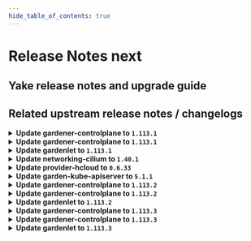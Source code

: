 ```yaml
---
hide_table_of_contents: true
---
```


# Release Notes next

## Yake release notes and upgrade guide

## Related upstream release notes / changelogs


<details>
<summary><b>Update gardener-controlplane to <code>1.113.1</code></b></summary>

# [gardener/gardener]

## 🐛 Bug Fixes

- `[OPERATOR]` Fixed a bug that caused multi-node etcd clusters to not be properly restored when performing control plane migration for hibernated HA `Shoot`s. by @plkokanov [#11596]
- `[OPERATOR]` Fixed gardenlet crashing when trying to force-delete a workerless shoot by @Wieneo [#11512]
- `[USER]` A bug has been fixed which caused the shoot care controller to falsely remove shoot conditions and constraints from the shoot status by @Wieneo [#11574]

## Helm Charts
- controlplane: `europe-docker.pkg.dev/gardener-project/releases/charts/gardener/controlplane:v1.113.1`
- gardenlet: `europe-docker.pkg.dev/gardener-project/releases/charts/gardener/gardenlet:v1.113.1`
- operator: `europe-docker.pkg.dev/gardener-project/releases/charts/gardener/operator:v1.113.1`
- resource-manager: `europe-docker.pkg.dev/gardener-project/releases/charts/gardener/resource-manager:v1.113.1`
## Docker Images
- admission-controller: `europe-docker.pkg.dev/gardener-project/releases/gardener/admission-controller:v1.113.1`
- apiserver: `europe-docker.pkg.dev/gardener-project/releases/gardener/apiserver:v1.113.1`
- controller-manager: `europe-docker.pkg.dev/gardener-project/releases/gardener/controller-manager:v1.113.1`
- gardenlet: `europe-docker.pkg.dev/gardener-project/releases/gardener/gardenlet:v1.113.1`
- node-agent: `europe-docker.pkg.dev/gardener-project/releases/gardener/node-agent:v1.113.1`
- operator: `europe-docker.pkg.dev/gardener-project/releases/gardener/operator:v1.113.1`
- resource-manager: `europe-docker.pkg.dev/gardener-project/releases/gardener/resource-manager:v1.113.1`
- scheduler: `europe-docker.pkg.dev/gardener-project/releases/gardener/scheduler:v1.113.1`


</details>

<details>
<summary><b>Update gardener-controlplane to <code>1.113.1</code></b></summary>

# [gardener/gardener]

## 🐛 Bug Fixes

- `[OPERATOR]` Fixed a bug that caused multi-node etcd clusters to not be properly restored when performing control plane migration for hibernated HA `Shoot`s. by @plkokanov [#11596]
- `[OPERATOR]` Fixed gardenlet crashing when trying to force-delete a workerless shoot by @Wieneo [#11512]
- `[USER]` A bug has been fixed which caused the shoot care controller to falsely remove shoot conditions and constraints from the shoot status by @Wieneo [#11574]

## Helm Charts
- controlplane: `europe-docker.pkg.dev/gardener-project/releases/charts/gardener/controlplane:v1.113.1`
- gardenlet: `europe-docker.pkg.dev/gardener-project/releases/charts/gardener/gardenlet:v1.113.1`
- operator: `europe-docker.pkg.dev/gardener-project/releases/charts/gardener/operator:v1.113.1`
- resource-manager: `europe-docker.pkg.dev/gardener-project/releases/charts/gardener/resource-manager:v1.113.1`
## Docker Images
- admission-controller: `europe-docker.pkg.dev/gardener-project/releases/gardener/admission-controller:v1.113.1`
- apiserver: `europe-docker.pkg.dev/gardener-project/releases/gardener/apiserver:v1.113.1`
- controller-manager: `europe-docker.pkg.dev/gardener-project/releases/gardener/controller-manager:v1.113.1`
- gardenlet: `europe-docker.pkg.dev/gardener-project/releases/gardener/gardenlet:v1.113.1`
- node-agent: `europe-docker.pkg.dev/gardener-project/releases/gardener/node-agent:v1.113.1`
- operator: `europe-docker.pkg.dev/gardener-project/releases/gardener/operator:v1.113.1`
- resource-manager: `europe-docker.pkg.dev/gardener-project/releases/gardener/resource-manager:v1.113.1`
- scheduler: `europe-docker.pkg.dev/gardener-project/releases/gardener/scheduler:v1.113.1`


</details>

<details>
<summary><b>Update gardenlet to <code>1.113.1</code></b></summary>

# [gardener/gardener]

## 🐛 Bug Fixes

- `[OPERATOR]` Fixed a bug that caused multi-node etcd clusters to not be properly restored when performing control plane migration for hibernated HA `Shoot`s. by @plkokanov [#11596]
- `[OPERATOR]` Fixed gardenlet crashing when trying to force-delete a workerless shoot by @Wieneo [#11512]
- `[USER]` A bug has been fixed which caused the shoot care controller to falsely remove shoot conditions and constraints from the shoot status by @Wieneo [#11574]

## Helm Charts
- controlplane: `europe-docker.pkg.dev/gardener-project/releases/charts/gardener/controlplane:v1.113.1`
- gardenlet: `europe-docker.pkg.dev/gardener-project/releases/charts/gardener/gardenlet:v1.113.1`
- operator: `europe-docker.pkg.dev/gardener-project/releases/charts/gardener/operator:v1.113.1`
- resource-manager: `europe-docker.pkg.dev/gardener-project/releases/charts/gardener/resource-manager:v1.113.1`
## Docker Images
- admission-controller: `europe-docker.pkg.dev/gardener-project/releases/gardener/admission-controller:v1.113.1`
- apiserver: `europe-docker.pkg.dev/gardener-project/releases/gardener/apiserver:v1.113.1`
- controller-manager: `europe-docker.pkg.dev/gardener-project/releases/gardener/controller-manager:v1.113.1`
- gardenlet: `europe-docker.pkg.dev/gardener-project/releases/gardener/gardenlet:v1.113.1`
- node-agent: `europe-docker.pkg.dev/gardener-project/releases/gardener/node-agent:v1.113.1`
- operator: `europe-docker.pkg.dev/gardener-project/releases/gardener/operator:v1.113.1`
- resource-manager: `europe-docker.pkg.dev/gardener-project/releases/gardener/resource-manager:v1.113.1`
- scheduler: `europe-docker.pkg.dev/gardener-project/releases/gardener/scheduler:v1.113.1`


</details>

<details>
<summary><b>Update networking-cilium to <code>1.40.1</code></b></summary>

no release notes available

## Helm Charts
- admission-cilium-application: `europe-docker.pkg.dev/gardener-project/releases/charts/gardener/extensions/admission-cilium-application:v1.40.1`
- admission-cilium-runtime: `europe-docker.pkg.dev/gardener-project/releases/charts/gardener/extensions/admission-cilium-runtime:v1.40.1`
- networking-cilium: `europe-docker.pkg.dev/gardener-project/releases/charts/gardener/extensions/networking-cilium:v1.40.1`
## Docker Images
- gardener-extension-admission-cilium: `europe-docker.pkg.dev/gardener-project/releases/gardener/extensions/admission-cilium:v1.40.1`
- gardener-extension-networking-cilium: `europe-docker.pkg.dev/gardener-project/releases/gardener/extensions/networking-cilium:v1.40.1`


</details>

<details>
<summary><b>Update provider-hcloud to <code>0.6.33</code></b></summary>

# [gardener-extension-provider-hcloud] v0.6.33

**Full Changelog**: https://github.com/23technologies/gardener-extension-provider-hcloud/compare/v0.6.32...v0.6.33

</details>

<details>
<summary><b>Update garden-kube-apiserver to <code>5.1.1</code></b></summary>



</details>

<details>
<summary><b>Update gardener-controlplane to <code>1.113.2</code></b></summary>

# [gardener/gardener]

## 🐛 Bug Fixes

- `[USER]` A bug has been fixed which prevented `Shoot` deletion because of an unavailable `gardener-resource-manager` deployment. by @rfranzke [#11709]

## Helm Charts
- controlplane: `europe-docker.pkg.dev/gardener-project/releases/charts/gardener/controlplane:v1.113.2`
- gardenlet: `europe-docker.pkg.dev/gardener-project/releases/charts/gardener/gardenlet:v1.113.2`
- operator: `europe-docker.pkg.dev/gardener-project/releases/charts/gardener/operator:v1.113.2`
- resource-manager: `europe-docker.pkg.dev/gardener-project/releases/charts/gardener/resource-manager:v1.113.2`
## Docker Images
- admission-controller: `europe-docker.pkg.dev/gardener-project/releases/gardener/admission-controller:v1.113.2`
- apiserver: `europe-docker.pkg.dev/gardener-project/releases/gardener/apiserver:v1.113.2`
- controller-manager: `europe-docker.pkg.dev/gardener-project/releases/gardener/controller-manager:v1.113.2`
- gardenlet: `europe-docker.pkg.dev/gardener-project/releases/gardener/gardenlet:v1.113.2`
- node-agent: `europe-docker.pkg.dev/gardener-project/releases/gardener/node-agent:v1.113.2`
- operator: `europe-docker.pkg.dev/gardener-project/releases/gardener/operator:v1.113.2`
- resource-manager: `europe-docker.pkg.dev/gardener-project/releases/gardener/resource-manager:v1.113.2`
- scheduler: `europe-docker.pkg.dev/gardener-project/releases/gardener/scheduler:v1.113.2`


</details>

<details>
<summary><b>Update gardener-controlplane to <code>1.113.2</code></b></summary>

# [gardener/gardener]

## 🐛 Bug Fixes

- `[USER]` A bug has been fixed which prevented `Shoot` deletion because of an unavailable `gardener-resource-manager` deployment. by @rfranzke [#11709]

## Helm Charts
- controlplane: `europe-docker.pkg.dev/gardener-project/releases/charts/gardener/controlplane:v1.113.2`
- gardenlet: `europe-docker.pkg.dev/gardener-project/releases/charts/gardener/gardenlet:v1.113.2`
- operator: `europe-docker.pkg.dev/gardener-project/releases/charts/gardener/operator:v1.113.2`
- resource-manager: `europe-docker.pkg.dev/gardener-project/releases/charts/gardener/resource-manager:v1.113.2`
## Docker Images
- admission-controller: `europe-docker.pkg.dev/gardener-project/releases/gardener/admission-controller:v1.113.2`
- apiserver: `europe-docker.pkg.dev/gardener-project/releases/gardener/apiserver:v1.113.2`
- controller-manager: `europe-docker.pkg.dev/gardener-project/releases/gardener/controller-manager:v1.113.2`
- gardenlet: `europe-docker.pkg.dev/gardener-project/releases/gardener/gardenlet:v1.113.2`
- node-agent: `europe-docker.pkg.dev/gardener-project/releases/gardener/node-agent:v1.113.2`
- operator: `europe-docker.pkg.dev/gardener-project/releases/gardener/operator:v1.113.2`
- resource-manager: `europe-docker.pkg.dev/gardener-project/releases/gardener/resource-manager:v1.113.2`
- scheduler: `europe-docker.pkg.dev/gardener-project/releases/gardener/scheduler:v1.113.2`


</details>

<details>
<summary><b>Update gardenlet to <code>1.113.2</code></b></summary>

# [gardener/gardener]

## 🐛 Bug Fixes

- `[USER]` A bug has been fixed which prevented `Shoot` deletion because of an unavailable `gardener-resource-manager` deployment. by @rfranzke [#11709]

## Helm Charts
- controlplane: `europe-docker.pkg.dev/gardener-project/releases/charts/gardener/controlplane:v1.113.2`
- gardenlet: `europe-docker.pkg.dev/gardener-project/releases/charts/gardener/gardenlet:v1.113.2`
- operator: `europe-docker.pkg.dev/gardener-project/releases/charts/gardener/operator:v1.113.2`
- resource-manager: `europe-docker.pkg.dev/gardener-project/releases/charts/gardener/resource-manager:v1.113.2`
## Docker Images
- admission-controller: `europe-docker.pkg.dev/gardener-project/releases/gardener/admission-controller:v1.113.2`
- apiserver: `europe-docker.pkg.dev/gardener-project/releases/gardener/apiserver:v1.113.2`
- controller-manager: `europe-docker.pkg.dev/gardener-project/releases/gardener/controller-manager:v1.113.2`
- gardenlet: `europe-docker.pkg.dev/gardener-project/releases/gardener/gardenlet:v1.113.2`
- node-agent: `europe-docker.pkg.dev/gardener-project/releases/gardener/node-agent:v1.113.2`
- operator: `europe-docker.pkg.dev/gardener-project/releases/gardener/operator:v1.113.2`
- resource-manager: `europe-docker.pkg.dev/gardener-project/releases/gardener/resource-manager:v1.113.2`
- scheduler: `europe-docker.pkg.dev/gardener-project/releases/gardener/scheduler:v1.113.2`


</details>

<details>
<summary><b>Update gardener-controlplane to <code>1.113.3</code></b></summary>

# [gardener/gardener]

## 🐛 Bug Fixes

- `[OPERATOR]` The step which deploys the source `BackupEntry` during the `restore` phase of control plane migration now depends on the successful deployment of the `Shoot`'s control plane namespace. This fixes a potential race condition which could cause the `source-etcd-backup` Secret to not be deployed in the `Shoot`'s control plane namespace and the subsequent step which copies etcd backups to time out. by @plkokanov [#11814]
## 🏃 Others

- `[DEPENDENCY]` The following dependencies have been updated:  
  - `registry.k8s.io/ingress-nginx/controller-chroot` from `v1.12.0` to `v1.12.1`.  by @Kostov6 [#11746]
- `[DEPENDENCY]` The following dependencies have been updated:  
  - `registry.k8s.io/ingress-nginx/controller-chroot` from `v1.11.4` to `v1.11.5`.  by @Kostov6 [#11745]
- `[DEPENDENCY]` The following dependencies have been updated:  
  - `quay.io/kiwigrid/k8s-sidecar` from `1.30.0` to `1.30.2`.  by @Kostov6 [#11753]
- `[DEVELOPER]` An issue causing the `should copy data to pod` VPN tunnel test-machinery integration test to fail is now fixed. by @ialidzhikov [#11806]

## Helm Charts
- controlplane: `europe-docker.pkg.dev/gardener-project/releases/charts/gardener/controlplane:v1.113.3`
- gardenlet: `europe-docker.pkg.dev/gardener-project/releases/charts/gardener/gardenlet:v1.113.3`
- operator: `europe-docker.pkg.dev/gardener-project/releases/charts/gardener/operator:v1.113.3`
- resource-manager: `europe-docker.pkg.dev/gardener-project/releases/charts/gardener/resource-manager:v1.113.3`
## Docker Images
- admission-controller: `europe-docker.pkg.dev/gardener-project/releases/gardener/admission-controller:v1.113.3`
- apiserver: `europe-docker.pkg.dev/gardener-project/releases/gardener/apiserver:v1.113.3`
- controller-manager: `europe-docker.pkg.dev/gardener-project/releases/gardener/controller-manager:v1.113.3`
- gardenlet: `europe-docker.pkg.dev/gardener-project/releases/gardener/gardenlet:v1.113.3`
- node-agent: `europe-docker.pkg.dev/gardener-project/releases/gardener/node-agent:v1.113.3`
- operator: `europe-docker.pkg.dev/gardener-project/releases/gardener/operator:v1.113.3`
- resource-manager: `europe-docker.pkg.dev/gardener-project/releases/gardener/resource-manager:v1.113.3`
- scheduler: `europe-docker.pkg.dev/gardener-project/releases/gardener/scheduler:v1.113.3`


</details>

<details>
<summary><b>Update gardener-controlplane to <code>1.113.3</code></b></summary>

# [gardener/gardener]

## 🐛 Bug Fixes

- `[OPERATOR]` The step which deploys the source `BackupEntry` during the `restore` phase of control plane migration now depends on the successful deployment of the `Shoot`'s control plane namespace. This fixes a potential race condition which could cause the `source-etcd-backup` Secret to not be deployed in the `Shoot`'s control plane namespace and the subsequent step which copies etcd backups to time out. by @plkokanov [#11814]
## 🏃 Others

- `[DEPENDENCY]` The following dependencies have been updated:  
  - `registry.k8s.io/ingress-nginx/controller-chroot` from `v1.12.0` to `v1.12.1`.  by @Kostov6 [#11746]
- `[DEPENDENCY]` The following dependencies have been updated:  
  - `registry.k8s.io/ingress-nginx/controller-chroot` from `v1.11.4` to `v1.11.5`.  by @Kostov6 [#11745]
- `[DEPENDENCY]` The following dependencies have been updated:  
  - `quay.io/kiwigrid/k8s-sidecar` from `1.30.0` to `1.30.2`.  by @Kostov6 [#11753]
- `[DEVELOPER]` An issue causing the `should copy data to pod` VPN tunnel test-machinery integration test to fail is now fixed. by @ialidzhikov [#11806]

## Helm Charts
- controlplane: `europe-docker.pkg.dev/gardener-project/releases/charts/gardener/controlplane:v1.113.3`
- gardenlet: `europe-docker.pkg.dev/gardener-project/releases/charts/gardener/gardenlet:v1.113.3`
- operator: `europe-docker.pkg.dev/gardener-project/releases/charts/gardener/operator:v1.113.3`
- resource-manager: `europe-docker.pkg.dev/gardener-project/releases/charts/gardener/resource-manager:v1.113.3`
## Docker Images
- admission-controller: `europe-docker.pkg.dev/gardener-project/releases/gardener/admission-controller:v1.113.3`
- apiserver: `europe-docker.pkg.dev/gardener-project/releases/gardener/apiserver:v1.113.3`
- controller-manager: `europe-docker.pkg.dev/gardener-project/releases/gardener/controller-manager:v1.113.3`
- gardenlet: `europe-docker.pkg.dev/gardener-project/releases/gardener/gardenlet:v1.113.3`
- node-agent: `europe-docker.pkg.dev/gardener-project/releases/gardener/node-agent:v1.113.3`
- operator: `europe-docker.pkg.dev/gardener-project/releases/gardener/operator:v1.113.3`
- resource-manager: `europe-docker.pkg.dev/gardener-project/releases/gardener/resource-manager:v1.113.3`
- scheduler: `europe-docker.pkg.dev/gardener-project/releases/gardener/scheduler:v1.113.3`


</details>

<details>
<summary><b>Update gardenlet to <code>1.113.3</code></b></summary>

# [gardener/gardener]

## 🐛 Bug Fixes

- `[OPERATOR]` The step which deploys the source `BackupEntry` during the `restore` phase of control plane migration now depends on the successful deployment of the `Shoot`'s control plane namespace. This fixes a potential race condition which could cause the `source-etcd-backup` Secret to not be deployed in the `Shoot`'s control plane namespace and the subsequent step which copies etcd backups to time out. by @plkokanov [#11814]
## 🏃 Others

- `[DEPENDENCY]` The following dependencies have been updated:  
  - `registry.k8s.io/ingress-nginx/controller-chroot` from `v1.12.0` to `v1.12.1`.  by @Kostov6 [#11746]
- `[DEPENDENCY]` The following dependencies have been updated:  
  - `registry.k8s.io/ingress-nginx/controller-chroot` from `v1.11.4` to `v1.11.5`.  by @Kostov6 [#11745]
- `[DEPENDENCY]` The following dependencies have been updated:  
  - `quay.io/kiwigrid/k8s-sidecar` from `1.30.0` to `1.30.2`.  by @Kostov6 [#11753]
- `[DEVELOPER]` An issue causing the `should copy data to pod` VPN tunnel test-machinery integration test to fail is now fixed. by @ialidzhikov [#11806]

## Helm Charts
- controlplane: `europe-docker.pkg.dev/gardener-project/releases/charts/gardener/controlplane:v1.113.3`
- gardenlet: `europe-docker.pkg.dev/gardener-project/releases/charts/gardener/gardenlet:v1.113.3`
- operator: `europe-docker.pkg.dev/gardener-project/releases/charts/gardener/operator:v1.113.3`
- resource-manager: `europe-docker.pkg.dev/gardener-project/releases/charts/gardener/resource-manager:v1.113.3`
## Docker Images
- admission-controller: `europe-docker.pkg.dev/gardener-project/releases/gardener/admission-controller:v1.113.3`
- apiserver: `europe-docker.pkg.dev/gardener-project/releases/gardener/apiserver:v1.113.3`
- controller-manager: `europe-docker.pkg.dev/gardener-project/releases/gardener/controller-manager:v1.113.3`
- gardenlet: `europe-docker.pkg.dev/gardener-project/releases/gardener/gardenlet:v1.113.3`
- node-agent: `europe-docker.pkg.dev/gardener-project/releases/gardener/node-agent:v1.113.3`
- operator: `europe-docker.pkg.dev/gardener-project/releases/gardener/operator:v1.113.3`
- resource-manager: `europe-docker.pkg.dev/gardener-project/releases/gardener/resource-manager:v1.113.3`
- scheduler: `europe-docker.pkg.dev/gardener-project/releases/gardener/scheduler:v1.113.3`


</details>
